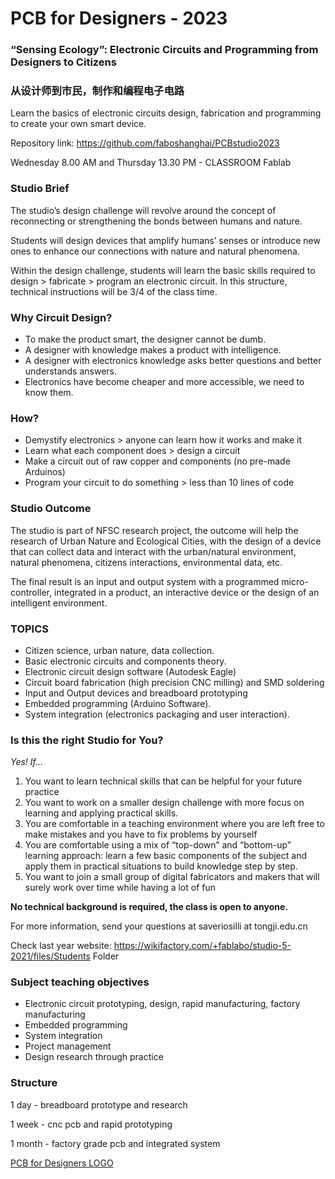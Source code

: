 # PCB for Designers - 2023

### “Sensing Ecology”: Electronic Circuits and Programming from  Designers to Citizens

### 从设计师到市民，制作和编程电子电路

Learn the basics of electronic circuits design, fabrication and programming to create your own smart device.

Repository link: https://github.com/faboshanghai/PCBstudio2023

Wednesday 8.00 AM and Thursday 13.30 PM -  CLASSROOM Fablab


### Studio Brief

The studio’s design challenge will revolve around the concept of reconnecting or strengthening the bonds between humans and nature.

Students will design devices that amplify humans’ senses or introduce new ones to enhance our connections with nature and natural phenomena.

Within the design challenge, students will learn the basic skills required to design &gt; fabricate &gt;  program an electronic circuit. In this structure, technical instructions will be 3/4 of the class time.



### Why Circuit Design?

* To make the product smart, the designer cannot be dumb.
* A designer with knowledge  makes a  product with intelligence.
* A designer with electronics knowledge asks better questions and better understands answers.
* Electronics have become cheaper and more accessible, we need to know them.



### How?

* Demystify electronics &gt; anyone can learn how it works and make it
* Learn what each component does &gt; design a circuit
* Make a circuit out of raw copper and components \(no pre-made Arduinos\)
* Program your circuit to do something &gt; less than 10 lines of code



### Studio Outcome

The studio is part of NFSC research project, the outcome will help the research of Urban Nature and Ecological Cities, with the design of a device that can collect data and interact with the urban/natural environment, natural phenomena, citizens interactions, environmental data, etc.

The final result is an input and output system with a programmed micro-controller, integrated in a product, an interactive device or the design of an intelligent environment.



### TOPICS

* Citizen science, urban nature, data collection.
* Basic electronic circuits and components theory.
* Electronic circuit design software \(Autodesk Eagle\)
* Circuit board fabrication \(high precision CNC milling\) and SMD soldering
* Input and Output devices and breadboard prototyping
* Embedded programming \(Arduino Software\).
* System integration \(electronics packaging and user interaction\).



### Is this the right Studio for You?

_Yes! If..._


1. You want to learn technical skills that can be helpful for your future practice
2. You want to work on a smaller design challenge with more focus on learning and applying  practical skills.
3. You are comfortable in a teaching environment where you are left free to make mistakes and you have to fix problems by yourself
4. You are comfortable using a mix of “top-down” and “bottom-up” learning approach:  learn a few basic components of the subject and apply them in practical situations to build knowledge step by step.
5. You want to join a small group of digital fabricators and makers that will surely work over time while having a lot of fun

**No technical background is required, the class is open to anyone.**



For more information, send your questions at saveriosilli at tongji.edu.cn

Check last year website: https://wikifactory.com/+fablabo/studio-5-2021/files/Students Folder



### Subject teaching objectives

* Electronic circuit prototyping, design, rapid manufacturing, factory manufacturing
* Embedded programming
* System integration
* Project management
* Design research through practice



### Structure

1 day - breadboard prototype and research

1 week - cnc pcb and rapid prototyping

1 month - factory grade pcb and integrated system


[PCB for Designers LOGO](/pcb4d-logo.jpg)

